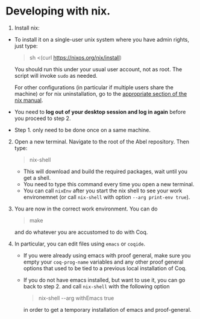 # Developing with nix.

1. Install nix:
  - To install it on a single-user unix system where you have admin
    rights, just type:

    > sh <(curl https://nixos.org/nix/install)

    You should run this under your usual user account, not as
    root. The script will invoke `sudo` as needed.

    For other configurations (in particular if multiple users share
    the machine) or for nix uninstallation, go to the [appropriate
    section of the nix
    manual](https://nixos.org/nix/manual/#ch-installing-binary).

  - You need to **log out of your desktop session and log in again** before you proceed to step 2.

  - Step 1. only need to be done once on a same machine.

2. Open a new terminal. Navigate to the root of the Abel repository. Then type:
   > nix-shell

   - This will download and build the required packages, wait until
     you get a shell.
   - You need to type this command every time you open a new terminal.
   - You can call `nixEnv` after you start the nix shell to see your
     work environemnet (or call `nix-shell` with option `--arg
     print-env true`).

3. You are now in the correct work environment. You can do
   > make

   and do whatever you are accustomed to do with Coq.

4. In particular, you can edit files using `emacs` or `coqide`.

   - If you were already using emacs with proof general, make sure you
     empty your `coq-prog-name` variables and any other proof general
     options that used to be tied to a previous local installation of
     Coq.
   - If you do not have emacs installed, but want to use it, you can
     go back to step 2. and call `nix-shell` with the following option
     > nix-shell --arg withEmacs true

     in order to get a temporary installation of emacs and
     proof-general.
